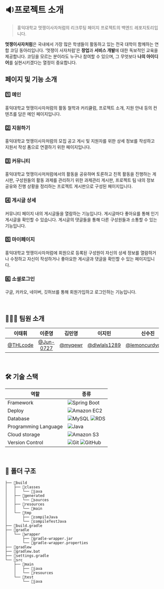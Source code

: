 # 🔉프로젝트 소개
> 홍익대학교 멋쟁이사자처럼의 리크루팅 페이지 프로젝트의 백엔드 레포지토리입니다. <br/>

**멋쟁이사자처럼**은 국내에서 가장 많은 학생들이 활동하고 있는 전국 대학이 함께하는 연합 코딩 동아리입니다. ‘멋쟁이 사자처럼’은 **창업**과 **서비스 개발**에 대한 독보적인 교육을 제공합니다.
코딩을 모르는 분이라도 누구나 참여할 수 있으며, 그 무엇보다 **나의 아이디어**를 실현시키겠다는 열정이 중요합니다. 
<br/>  

## 페이지 및 기능 소개
### 1️⃣ 메인
홍익대학교 멋쟁이사자처럼의 활동 철학과 커리큘럼, 프로젝트 소개, 지원 안내 등의 컨텐츠를 담은 메인 페이지입니다.

### 2️⃣ 지원하기
홍익대학교 멋쟁이사자처럼의 모집 공고 게시 및 지원자를 위한 상세 정보를 작성하고 지원서 작성 폼으로 연결하기 위한 페이지입니다.

### 3️⃣ 커뮤니티
홍익대학교 멋쟁이사저처럼에서의 활동을 공유하며 토론하고 친목 활동을 진행하는 게시판, 구성원들의 활동 과제를 관리하기 위한 과제관리 게시판, 프로젝트 팀 내의 정보 공유와 진행 상황을 정리하는 프로젝트 게시판으로 구성된 페이지입니다.

### 4️⃣ 게시글 상세
커뮤니티 페이지 내의 게시글들을 열람하는 기능입니다. 게시글마다 좋아요를 통해 인기 게시글을 확인할 수 있습니다. 게시글의 댓글들을 통해 다른 구성원들과 소통할 수 있는 기능입니다.

### 5️⃣ 마이페이지
홍익대학교 멋쟁이사자처럼에 회원으로 등록된 구성원이 자신의 상세 정보를 열람하거나 수정하고 자신이 작성하거나 좋아요한 게시글과 댓글을 확인할 수 있는 페이지입니다.

### 6️⃣ 소셜로그인  
구글, 카카오, 네이버, 깃허브를 통해 회원가입하고 로그인하는 기능입니다.

<br/>  

## 👩🏻‍💻 팀원 소개
|이태휘|이준영|김민영|이지민|신수진|이가현|김슬기|신동렬
|:-:|:-:|:-:|:-:|:-:|:-:|:-:|:-:| 
|[@THLcode](https://github.com/THLcode)|[@Jun-0727](https://github.com/Jun-0727)|[@myqewr](https://github.com/myqewr)|[@dlwlals1289](https://github.com/dlwlals1289)|[@lemoncurdyogurt](https://github.com/lemoncurdyogurt)|[@gahyun02](https://github.com/gahyun02)|[@seulgi99](https://github.com/seulgi99)|[@shinddong](https://github.com/shinddong)|
<br />



## 🛠 기술 스택
|역할|종류|
|-|-|
|Framework|![Spring Boot](https://img.shields.io/badge/springboot-6DB33F.svg?style=for-the-badge&logo=springboot&logoColor=white)|
|Deploy|![Amazon EC2](https://img.shields.io/badge/Amazon_EC2-FF9900?style=for-the-badge&logo=AmazonEC2&logoColor=white)|
|Database|![MySQL](https://img.shields.io/badge/MySQL-4479A1.svg?style=for-the-badge&logo=MySQL&logoColor=white)  ![RDS](https://img.shields.io/badge/Amazon_RDS-527FFF.svg?style=for-the-badge&logo=AmazonRDS&logoColor=white) |
|Programming Language|![Java](https://img.shields.io/badge/JAVA-007396.svg?&style=for-the-badge&logo=JAVA&logoColor=white)|
|Cloud storage|![Amazon S3](https://img.shields.io/badge/-Amazon_S3-569A31?style=for-the-badge&logo=AmazonS3&logoColor=white)|
|Version Control|![Git](https://img.shields.io/badge/git-%23F05033.svg?style=for-the-badge&logo=git&logoColor=white) ![GitHub](https://img.shields.io/badge/github-%23121011.svg?style=for-the-badge&logo=github&logoColor=white) |
<br />



## 📂 폴더 구조
```
├── 📂build
│   ├── 📂classes
│   │   └── 📂java
│   ├── 📂generated
│   │   └── 📂sources
│   ├── 📂resources
│   │   └── 📂main
│   └── 📂tmp
│       ├── 📂compileJava
│       └── 📂compileTestJava
├── 📂build.gradle
├── 📂gradle
│   └── 📂wrapper
│       ├── 📂gradle-wrapper.jar
│       └── 📂gradle-wrapper.properties
├── 📂gradlew
├── 📂gradlew.bat
├── 📂settings.gradle
└── 📂src
    ├── 📂main
    │   ├── 📂java
    │   └── 📂resources
    └── 📂test
        └── 📂java


```
